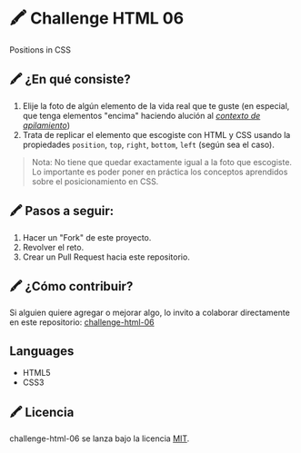 # 🖍 Challenge HTML 06

Positions in CSS

## 🖍 ¿En qué consiste?

1. Elije la foto de algún elemento de la vida real que te guste (en especial, que tenga elementos "encima" haciendo alución al _[contexto de apilamiento](https://developer.mozilla.org/es/docs/Web/CSS/CSS_Positioning/entendiendo_z_index/El_contexto_de_apilamiento#:~:text=El%20contexto%20de%20apilamiento%20es,prioridad%20basado%20en%20sus%20atributos.)_)
2. Trata de replicar el elemento que escogiste con HTML y CSS usando la propiedades `position`, `top`, `right`, `bottom`, `left` (según sea el caso).

> Nota: No tiene que quedar exactamente igual a la foto que escogiste. Lo importante es poder poner en práctica los conceptos aprendidos sobre el posicionamiento en CSS.

## 🖍 Pasos a seguir:

1. Hacer un "Fork" de este proyecto.
2. Revolver el reto.
3. Crear un Pull Request hacia este repositorio.

## 🖍 ¿Cómo contribuir?

Si alguien quiere agregar o mejorar algo, lo invito a colaborar directamente en este repositorio: [challenge-html-06](https://github.com/platzimaster/challenge-html-06/)

## Languages

- HTML5
- CSS3

## 🖍 Licencia

challenge-html-06 se lanza bajo la licencia [MIT](https://opensource.org/licenses/MIT).
